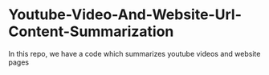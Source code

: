 # Youtube-Video-And-Website-Url-Content-Summarization
In this repo, we have a code which summarizes youtube videos and website pages
